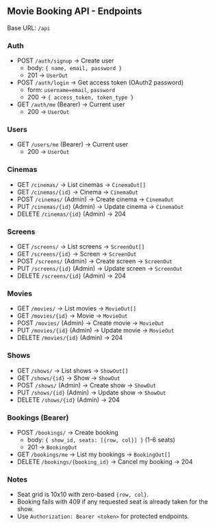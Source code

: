 ## Movie Booking API - Endpoints

Base URL: `/api`

### Auth
- POST `/auth/signup` → Create user
  - body: `{ name, email, password }`
  - 201 → `UserOut`
- POST `/auth/login` → Get access token (OAuth2 password)
  - form: `username=email`, `password`
  - 200 → `{ access_token, token_type }`
- GET `/auth/me` (Bearer) → Current user
  - 200 → `UserOut`

### Users
- GET `/users/me` (Bearer) → Current user
  - 200 → `UserOut`

### Cinemas
- GET `/cinemas/` → List cinemas → `CinemaOut[]`
- GET `/cinemas/{id}` → Cinema → `CinemaOut`
- POST `/cinemas/` (Admin) → Create cinema → `CinemaOut`
- PUT `/cinemas/{id}` (Admin) → Update cinema → `CinemaOut`
- DELETE `/cinemas/{id}` (Admin) → 204

### Screens
- GET `/screens/` → List screens → `ScreenOut[]`
- GET `/screens/{id}` → Screen → `ScreenOut`
- POST `/screens/` (Admin) → Create screen → `ScreenOut`
- PUT `/screens/{id}` (Admin) → Update screen → `ScreenOut`
- DELETE `/screens/{id}` (Admin) → 204

### Movies
- GET `/movies/` → List movies → `MovieOut[]`
- GET `/movies/{id}` → Movie → `MovieOut`
- POST `/movies/` (Admin) → Create movie → `MovieOut`
- PUT `/movies/{id}` (Admin) → Update movie → `MovieOut`
- DELETE `/movies/{id}` (Admin) → 204

### Shows
- GET `/shows/` → List shows → `ShowOut[]`
- GET `/shows/{id}` → Show → `ShowOut`
- POST `/shows/` (Admin) → Create show → `ShowOut`
- PUT `/shows/{id}` (Admin) → Update show → `ShowOut`
- DELETE `/shows/{id}` (Admin) → 204

### Bookings (Bearer)
- POST `/bookings/` → Create booking
  - body: `{ show_id, seats: [{row, col}] }` (1-6 seats)
  - 201 → `BookingOut`
- GET `/bookings/me` → List my bookings → `BookingOut[]`
- DELETE `/bookings/{booking_id}` → Cancel my booking → 204

### Notes
- Seat grid is 10x10 with zero-based `{row, col}`.
- Booking fails with 409 if any requested seat is already taken for the show.
- Use `Authorization: Bearer <token>` for protected endpoints.
